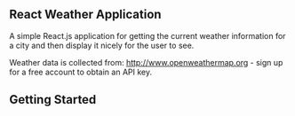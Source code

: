 ## React Weather Application

A simple React.js application for getting the current weather information for a city and then display it nicely for the user to see.

Weather data is collected from: http://www.openweathermap.org - sign up for a free account to obtain an API key.

## Getting Started
